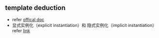 ## template deduction

* refer [offical doc](https://en.cppreference.com/w/cpp/language/template_argument_deduction)
* 显式实例化（explicit instantiation）和 隐式实例化（implicit instantiation）
 refer [link](https://blog.csdn.net/qq_30835655/article/details/76850894)
 
